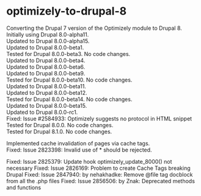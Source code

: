 optimizely-to-drupal-8
======================

Converting the Drupal 7 version of the Optimizely module to Drupal 8.<br />
Initially using Drupal 8.0-alpha11.<br />
Updated to Drupal 8.0.0-alpha15.<br />
Updated to Drupal 8.0.0-beta1.<br />
Tested for Drupal 8.0.0-beta3. No code changes.<br />
Updated to Drupal 8.0.0-beta4.<br />
Updated to Drupal 8.0.0-beta6.<br />
Updated to Drupal 8.0.0-beta9.<br />
Tested for Drupal 8.0.0-beta10. No code changes.<br />
Updated to Drupal 8.0.0-beta11.<br />
Updated to Drupal 8.0.0-beta12.<br />
Tested for Drupal 8.0.0-beta14. No code changes.<br />
Updated to Drupal 8.0.0-beta15.<br />
Updated to Drupal 8.0.0-rc1.<br />
Fixed: Issue #2584933: Optimizely suggests no protocol in HTML snippet<br />
Tested for Drupal 8.0.0. No code changes.<br />
Tested for Drupal 8.1.0. No code changes.<br />

Implemented cache invalidation of pages via cache tags.<br />
Fixed: Issue 2823398: Invalid use of * should be rejected.<br />

Fixed: Issue 2825379: Update hook optimizely_update_8000() not necessary
Fixed: Issue 2826169: Problem to create Cache Tags breaking Drupal
Fixed: Issue 2847940: by nehakhadke: Remove @file tag docblock from all the .php files
Fixed: Issue 2856506: by Znak: Deprecated methods and functions
